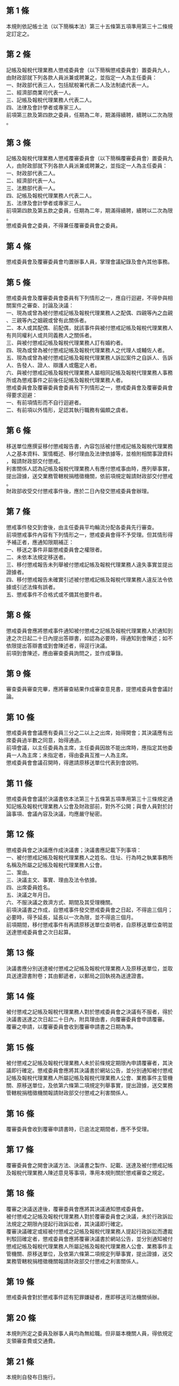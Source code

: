 第 1 條
-------
本規則依記帳士法（以下簡稱本法）第三十五條第五項準用第三十二條規  
定訂定之。

第 2 條
-------
記帳及報稅代理業務人懲戒委員會（以下簡稱懲戒委員會）置委員九人，  
由財政部就下列各款人員派兼或聘兼之，並指定一人為主任委員：  
一、財政部代表三人，包括賦稅署代表二人及法制處代表一人。  
二、經濟部商業司代表一人。  
三、記帳及報稅代理業務人代表二人。  
四、法律及會計學者或專家三人。  
前項第三款及第四款之委員，任期為二年，期滿得續聘，續聘以二次為限  
。

第 3 條
-------
記帳及報稅代理業務人懲戒覆審委員會（以下簡稱覆審委員會）置委員九  
人，由財政部就下列各款人員派兼或聘兼之，並指定一人為主任委員：  
一、財政部代表二人。  
二、經濟部代表一人。  
三、法務部代表一人。  
四、記帳及報稅代理業務人代表二人。  
五、法律及會計學者或專家三人。  
前項第四款及第五款之委員，任期為二年，期滿得續聘，續聘以二次為限  
。  
懲戒委員會之委員，不得兼任覆審委員會之委員。

第 4 條
-------
懲戒委員會及覆審委員會均置辦事人員，掌理會議紀錄及會內其他事務。

第 5 條
-------
懲戒委員會及覆審委員會委員有下列情形之一，應自行迴避，不得參與相  
關案件之審查、討論及決議：  
一、現為或曾為被付懲戒記帳及報稅代理業務人之配偶、四親等內之血親  
    、三親等內之姻親或曾有此關係者。  
二、本人或其配偶、前配偶，就該事件與被付懲戒記帳及報稅代理業務人  
    有共同權利人或共同義務人之關係者。  
三、與被付懲戒記帳及報稅代理業務人訂有婚約者。  
四、現為或曾為被付懲戒記帳及報稅代理業務人之代理人或輔佐人者。  
五、現為或曾為被付懲戒記帳及報稅代理業務人訴訟案件之自訴人、告訴  
    人、告發人、證人、辯護人或鑑定人者。  
六、與被付懲戒記帳及報稅代理業務人屬相同記帳及報稅代理業務人事務  
    所或為懲戒事件之前後任記帳及報稅代理業務人者。  
懲戒委員會及覆審委員會委員有下列情形之一，懲戒委員會及覆審委員會  
得要求迴避：  
一、有前項情形而不自行迴避者。  
二、有前項以外情形，足認其執行職務有偏頗之虞者。

第 6 條
-------
移送單位應撰妥移付懲戒報告書，內容包括被付懲戒記帳及報稅代理業務  
人之基本資料、案情概述、移付理由及法律依據等，並檢附相關事證資料  
，報請財政部交付懲戒。  
利害關係人認為記帳及報稅代理業務人有應付懲戒事由時，應列舉事實，  
提出證據，送交業務管轄稅捐稽徵機關，依前項規定報請財政部交付懲戒  
。  
財政部收受交付懲戒事件後，應於二日內發交懲戒委員會辦理。

第 7 條
-------
懲戒事件發交到會後，由主任委員平均輪流分配各委員先行審查。  
前項懲戒事件內容有下列情形之一，懲戒委員會得不予受理。但其情形得  
予補正者，應通知限期補正：  
一、移送之事件非屬懲戒委員會之權限者。  
二、未依本法規定移送者。  
三、移付懲戒報告未列舉被付懲戒記帳及報稅代理業務人違失事實並提出  
    證據者。  
四、移付懲戒報告未確實引述被付懲戒記帳及報稅代理業務人違反法令依  
    據或引述法條有誤者。  
五、懲戒事件不合格式或不備其他要件者。

第 8 條
-------
懲戒委員會應將懲戒事件通知被付懲戒之記帳及報稅代理業務人於通知到  
達之次日起二十日內提出答辯書，如認為必要時，得通知到會陳述；如不  
依限提出答辯書或到會陳述者，得逕行決議。  
前項到會陳述，應由審查委員詢問之，並作成筆錄。

第 9 條
-------
審查委員審查完畢，應將審查結果作成審查意見書，提懲戒委員會會議討  
論。

第 10 條
--------
懲戒委員會會議應有委員三分之二以上之出席，始得開會；其決議應有出  
席委員過半數之同意，始得通過。  
前項會議，以主任委員為主席，主任委員因故不能出席時，應指定其他委  
員一人為主席；未指定者，得由委員互推一人為主席。  
懲戒委員會會議召開時，得邀請原移送單位代表到會說明。

第 11 條
--------
懲戒委員會會議於決議書依本法第三十五條第五項準用第三十三條規定通  
知記帳及報稅代理業務人公會及財政部前，對外不公開；與會人員對於討  
論事項、會議內容及決議，均應嚴守秘密。

第 12 條
--------
懲戒委員會之決議應作成決議書；決議書應記載下列事項：  
一、被付懲戒記帳及報稅代理業務人之姓名、住址、行為時之執業事務所  
    名稱及所屬之記帳及報稅代理業務人公會。  
二、案由。  
三、決議主文、事實、理由及法令依據。  
四、出席委員姓名。  
五、決議之年月日。  
六、不服決議之救濟方式、期間及其受理機關。  
前項決議書之作成，自懲戒事件發交懲戒委員會之日起，不得逾三個月；  
必要時，得予延長，延長以一次為限，並不得逾三個月。  
前項期間，移付懲戒事件有再請原移送單位查明者，自原移送單位查明並  
送達懲戒委員會之次日起算。

第 13 條
--------
決議書應分別送達被付懲戒之記帳及報稅代理業務人及原移送單位，並取  
具送達證書附卷；其由郵遞者，以郵局之回執視為送達證書。

第 14 條
--------
被付懲戒之記帳及報稅代理業務人對於懲戒委員會之決議有不服者，得於  
決議書送達之次日起二十日內，附具理由書，向覆審委員會申請覆審。  
覆審之申請，以覆審委員會收到覆審申請書之日期為準。

第 15 條
--------
被付懲戒之記帳及報稅代理業務人未於前條規定期限內申請覆審者，其決  
議即行確定。懲戒委員會應將其決議書於網站公告，並分別通知被付懲戒  
記帳及報稅代理業務人所屬記帳及報稅代理業務人公會、業務事件主管機  
關、原移送單位，及依第六條第二項規定列舉事實，提出證據，送交業務  
管轄稅捐稽徵機關報請財政部交付懲戒之利害關係人。

第 16 條
--------
覆審委員會收到覆審申請書時，已逾法定期間者，應不予受理。

第 17 條
--------
覆審委員會之開會決議方法、決議書之製作、記載、送達及被付懲戒記帳  
及報稅代理業務人陳述意見等事項，準用本規則關於懲戒審查之規定。

第 18 條
--------
覆審之決議送達後，覆審委員會應將其決議通知懲戒委員會。  
被付懲戒之記帳及報稅代理業務人對於覆審委員會之決議，未於行政訴訟  
法規定之期限內提起行政訴訟者，其決議即行確定。  
覆審決議確定或經被付懲戒之記帳及報稅代理業務人提起行政訴訟而遭裁  
判駁回確定者，懲戒委員會應將覆審決議書於網站公告，並分別通知被付  
懲戒記帳及報稅代理業務人所屬記帳及報稅代理業務人公會、業務事件主  
管機關、原移送單位，及依第六條第二項規定列舉事實，提出證據，送交  
業務管轄稅捐稽徵機關報請財政部交付懲戒之利害關係人。

第 19 條
--------
懲戒委員會對於懲戒事件認有犯罪嫌疑者，應即移送司法機關偵辦。

第 20 條
--------
本規則所定之委員及辦事人員均為無給職。但非屬本機關人員，得依規定  
支領審查費或交通費。

第 21 條
--------
本規則自發布日施行。

